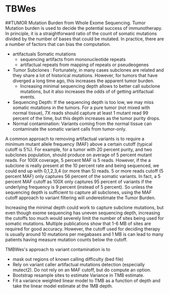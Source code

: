 # TBWes
##TUMOR Mutation Burden from Whole Exome Sequencing.
Tumor Mutation burden is used to decide the potential success of immunotherapy. In principle, it is a straightforward ratio of the count of somatic mutations
divided by the number of bases that could be mutated. In practice, there are a number of factors that can bias the computation.
- artifactuals Somatic mutations
    - sequencing artifacts from mononucleotide repeats
    - artifactual repeats from mapping of repeats or pseudeogenes
- Tumor Subclones : Fortunately, in many cases subclones are related and they share a lot of historical mutations. However, for tumors that have diverged a long time ago, this increases the apparent tumor burden.
    - Increasing minimal sequencing depth allows to better call subclone mutations, but it also increases the odds of of getting artifactual events. 
- Sequencing Depth: If the sequencing depth is too low, we may miss somatic mutations in the tumors. For a pure tumor (not mixed with normal tissue), 7X reads should capture at least 1 mutant read 99 percent of the time, but this depth increases as the tumor purity drops.
- Normal contamination: Variants coming from the normal tissue can contaminate the somatic variant calls from tumor-only.

A common approach to removing artifactual variants is to require a minimum mutant allele frequency (MAF) above a certain cutoff (typical cutoff is 5%). 
For example, for a tumor with 20 percent purity, and two subclones population, should produce on average of 5 percent mutant reads. For 100X coverage, 5 percent MAF is 5 reads. However, if the a subclone is really present at the 10 percent rate and being
sequenced, we could end up with 0,1,2,3,4 (or more than 5) reads. 5 or more reads cutoff (5 percent MAF) only captures 56 percent of the somatic variants. In fact, a 5 percent MAF cutoff as 100X only captures 95 percent of variants if the underlying frequency is
9 percent (instead of 5 percent). So unless the sequencing depth is sufficient to capture all subclones, using the MAF cutoff approach to variant filtering will underestimate the Tumor Burden.

Increasing the minimal depth could work to capture subclone mutations, but even though exome sequencing has uneven sequencing depth, increasing the cutoffs too much would 
severely limit the number of sites being used for somatic mutations. Multiple publications show that 1-6 MB of sites are required for good accuracy. However, the cutoff used for deciding therapy is usually around 10 mutations per megabases and 1 MB is
can lead to many patients having measure mutation counts below the cutoff.

TMBWes's approach to variant contamination is to
- mask out regions of known calling difficulty (bed file)
- Rely on variant caller artifactual mutations detection (especially mutect2). Do not rely on an MAF cutoff, but do compute an option.
- Bootstrap resample sites to estimate Variance in TMB estimate.
- Fit a variance weighted linear model to TMB as a function of depth and take the linear model estimate at the 1MB depth.
  




